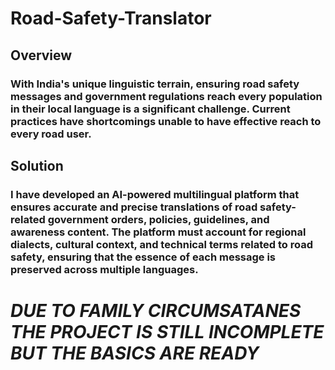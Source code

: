 # Road-Safety-Translator
## Overview
### With India's unique linguistic terrain, ensuring road safety messages and government regulations reach every population in their local language is a significant challenge. Current practices have shortcomings unable to have effective reach to every road user.
## Solution
### I have developed an AI-powered multilingual platform that ensures accurate and precise translations of road safety-related government orders, policies, guidelines, and awareness content. The platform must account for regional dialects, cultural context, and technical terms related to road safety, ensuring that the essence of each message is preserved across multiple languages.
# *DUE TO FAMILY CIRCUMSATANES THE PROJECT IS STILL INCOMPLETE BUT THE BASICS ARE READY*
